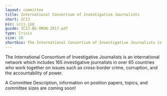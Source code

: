 ```yaml
---
layout: committee
title: International Consortium of Investigative Journalists
short: ICIJ
pic: icij.jpg
guide: ICIJ-BG-OMUN-2017.pdf
type: Crisis
size: 20
shortbio: The International Consortium of Investigative Journalists is an international network which includes 165 investigative journalists in over 65 countries who work together on issues such as cross-border crime, corruption, and the accountability of power.
---
```


The International Consortium of Investigative Journalists is an international network which includes 165 investigative journalists in over 65 countries who work together on issues such as cross-border crime, corruption, and the accountability of power.

A Committee Description, information on position papers, topics, and committee sizes are coming soon!
